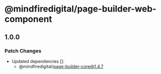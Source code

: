 # @mindfiredigital/page-builder-web-component

## 1.0.0

### Patch Changes

- Updated dependencies []:
  - @mindfiredigital/page-builder-core@1.4.7
